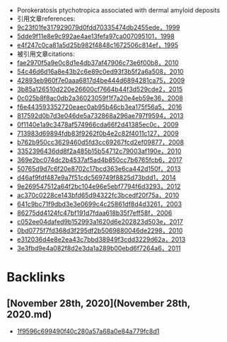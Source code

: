 - Porokeratosis ptychotropica associated with dermal amyloid deposits
- 引用文章references:
- [9c23f01fe317929079d0fdd70335474db2455ede，1999](9c23f01fe317929079d0fdd70335474db2455ede，1999.md)
- [5dde9f11e8e9c992ae4ae13fefa97ca007095101，1998](5dde9f11e8e9c992ae4ae13fefa97ca007095101，1998.md)
- [e4f247c0ca81a5d25b982f4848c1672506c814ef，1995](e4f247c0ca81a5d25b982f4848c1672506c814ef，1995.md)
- 被引用文章citations:
- [fae2970f5a9e0c8d1e4db37af47906c73e6f00b8，2010](fae2970f5a9e0c8d1e4db37af47906c73e6f00b8，2010.md)
- [54c46d6d16a8e43b2c6e89c0ed93f3b5f2a6a508，2010](54c46d6d16a8e43b2c6e89c0ed93f3b5f2a6a508，2010.md)
- [42893eb960f7e0aaa6817d4be444d6894281ca75，2009](42893eb960f7e0aaa6817d4be444d6894281ca75，2009.md)
- [3b85a126510d220e26600cf7664b44f3d529cde2，2015](3b85a126510d220e26600cf7664b44f3d529cde2，2015.md)
- [0c025b8f8ac0db2a36023059f1f7a20e4eb59e36，2008](0c025b8f8ac0db2a36023059f1f7a20e4eb59e36，2008.md)
- [f6e443593352720eaec0ab95b46cb3ea175f56a5，2016](f6e443593352720eaec0ab95b46cb3ea175f56a5，2016.md)
- [817592d0b7d3e046de5a732868a296ae797f9594，2013](817592d0b7d3e046de5a732868a296ae797f9594，2013.md)
- [0f1140e1a9c3478af574966cda66f2d41385ec0c，2009](0f1140e1a9c3478af574966cda66f2d41385ec0c，2009.md)
- [713983d69894fdb83f9262f0b4e2c82f4011c127，2009](713983d69894fdb83f9262f0b4e2c82f4011c127，2009.md)
- [b762b950cc3629460d5fd3cc69267fcd2ef09877，2008](b762b950cc3629460d5fd3cc69267fcd2ef09877，2008.md)
- [3352396436dd8f2a485b15b54712c79003af190e，2010](3352396436dd8f2a485b15b54712c79003af190e，2010.md)
- [369e2bc074dc2b4537af5ad4b850cc7b6765fcb6，2017](369e2bc074dc2b4537af5ad4b850cc7b6765fcb6，2017.md)
- [50765d9d7c6f20e8702c17bcd363e6ca442d150f，2013](50765d9d7c6f20e8702c17bcd363e6ca442d150f，2013.md)
- [d46af9fdf487e9a7f51cdc569749f8825d73bdd1，2014](d46af9fdf487e9a7f51cdc569749f8825d73bdd1，2014.md)
- [9e269547512a64f2bc104e96e5ebf7794f6d3293，2012](9e269547512a64f2bc104e96e5ebf7794f6d3293，2012.md)
- [ac370c0228ce143bfd65d94322fc3bcedf20f75a，2010](ac370c0228ce143bfd65d94322fc3bcedf20f75a，2010.md)
- [641c9bc71f9dbd3e3e0699c4c25861df8d4d3261，2003](641c9bc71f9dbd3e3e0699c4c25861df8d4d3261，2003.md)
- [86275dd4124fc47bf191d7fdaa618b35f7eff58f，2006](86275dd4124fc47bf191d7fdaa618b35f7eff58f，2006.md)
- [c052ee04dafed9b152993a1620d6e202823d503e，2017](c052ee04dafed9b152993a1620d6e202823d503e，2017.md)
- [0bd0775f7fd368d3f295df2b5069880046de2298，2010](0bd0775f7fd368d3f295df2b5069880046de2298，2010.md)
- [e312036d4e8e2ea43c7bbd38949f3cdd3229d62a，2013](e312036d4e8e2ea43c7bbd38949f3cdd3229d62a，2013.md)
- [3e3fbd9e4a082f8d2e3da1a289b00ebd6f7264a6，2011](3e3fbd9e4a082f8d2e3da1a289b00ebd6f7264a6，2011.md)

# Backlinks
## [November 28th, 2020](November 28th, 2020.md)
- [1f9596c699490f40c280a57a68a0e84a779fc8d1](1f9596c699490f40c280a57a68a0e84a779fc8d1.md)

